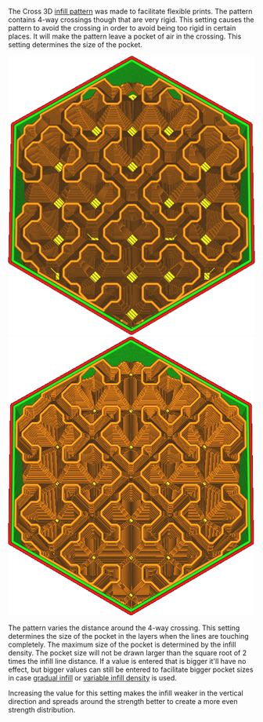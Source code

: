 The Cross 3D [infill pattern](infill_pattern.md) was made to facilitate flexible prints. The pattern contains 4-way crossings though that are very rigid. This setting causes the pattern to avoid the crossing in order to avoid being too rigid in certain places. It will make the pattern leave a pocket of air in the crossing. This setting determines the size of the pocket.

![The default pocket size of 2mm](images/infill_pattern_cross_3d.png)
![A pocket size of 0.5mm](images/cross_infill_pocket_size_0_5.png)

The pattern varies the distance around the 4-way crossing. This setting determines the size of the pocket in the layers when the lines are touching completely. The maximum size of the pocket is determined by the infill density. The pocket size will not be drawn larger than the square root of 2 times the infill line distance. If a value is entered that is bigger it'll have no effect, but bigger values can still be entered to facilitate bigger pocket sizes in case [gradual infill](gradual_infill_steps.md) or [variable infill density](cross_infill_density_image.md) is used.

Increasing the value for this setting makes the infill weaker in the vertical direction and spreads around the strength better to create a more even strength distribution.